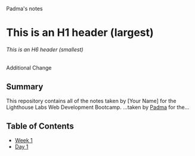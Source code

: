 Padma's notes
# This is an H1 header (largest)
###### This is an H6 header (smallest)

Additional Change

## Summary 

This repository contains all of the notes taken by [Your Name] for the Lighthouse Labs Web Development Bootcamp.
 ...taken by [Padma](https://github.com/padma2code) for the...

 
## Table of Contents
 * [Week 1](/Week_1)
  * [Day 1](/Week_1/Day_1)